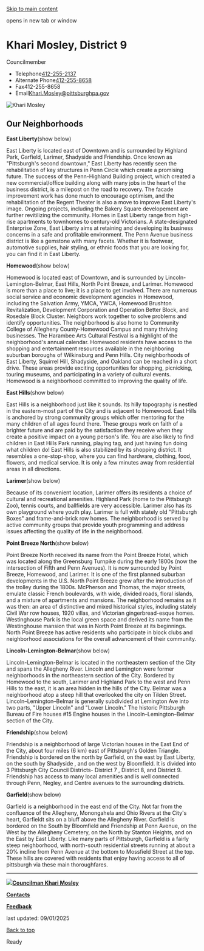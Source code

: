 [Skip to main content](https://www.pittsburghpa.gov/City-Government/City-Council/Districts/Khari-Mosley-District-9#main-content)

opens in new tab or window

# Khari Mosley, District 9

Councilmember

- Telephone[412-255-2137](tel:4122552137)
- Alternate Phone[412-255-8658](tel:4122558658)
- Fax412-255-8658
- Email[Khari.Mosley@pittsburghpa.gov](mailto:Khari.Mosley@pittsburghpa.gov "Compose an email to Khari.Mosley@pittsburghpa.gov")

![Khari Mosley](https://www.pittsburghpa.gov/files/assets/city/v/1/city-council/images/23733_mosley-squared.jpg?dimension=pageimage&w=480)

## Our Neighborhoods

**East Liberty**(show below)

East Liberty is located east of Downtown and is surrounded by Highland Park, Garfield, Larimer, Shadyside and Friendship. Once known as "Pittsburgh's second downtown," East Liberty has recently seen the rehabilitation of key structures in Penn Circle which create a promising future. The success of the Penn-Highland Building project, which created a new commercial/office building along with many jobs in the heart of the business district, is a milepost on the road to recovery. The facade improvement work has done much to encourage optimism, and the rehabilitation of the Regent Theater is also a move to improve East Liberty's image. Ongoing projects, including the Bakery Square developement are further revitilizing the community. Homes in East Liberty range from high-rise apartments to townhomes to century-old Victorians. A state-designated Enterprise Zone, East Liberty aims at retaining and developing its business concerns in a safe and profitable environment. The Penn Avenue business district is like a gemstone with many facets. Whether it is footwear, automotive supplies, hair styling, or ethnic foods that you are looking for, you can find it in East Liberty.

**Homewood**(show below)

Homewood is located east of Downtown, and is surrounded by Lincoln-Lemington-Belmar, East Hills, North Point Breeze, and Larimer. Homewood is more than a place to live; it is a place to get involved. There are numerous social service and economic development agencies in Homewood, including the Salvation Army, YMCA, YWCA, Homewood Brushton Revitalization, Development Corporation and Operation Better Block, and Rosedale Block Cluster. Neighbors work together to solve problems and identify opportunities. The neighborhood is also home to Community College of Allegheny County-Homewood Campus and many thriving businesses. The Harambee Arts Cultural Festival is a highlight of the neighborhood's annual calendar. Homewood residents have access to the shopping and entertainment resources available in the neighboring suburban boroughs of Wilkinsburg and Penn Hills. City neighborhoods of East Liberty, Squirrel Hill, Shadyside, and Oakland can be reached in a short drive. These areas provide exciting opportunities for shopping, picnicking, touring museums, and participating in a variety of cultural events. Homewood is a neighborhood committed to improving the quality of life.

**East Hills**(show below)

East Hills is a neighborhood just like it sounds. Its hilly topography is nestled in the eastern-most part of the City and is adjacent to Homewood. East Hills is anchored by strong community groups which offer mentoring for the many children of all ages found there. These groups work on faith of a brighter future and are paid by the satisfaction they receive when they create a positive impact on a young person's life. You are also likely to find children in East Hills Park running, playing tag, and just having fun doing what children do! East Hills is also stabilized by its shopping district. It resembles a one-stop-shop, where you can find hardware, clothing, food, flowers, and medical service. It is only a few minutes away from residential areas in all directions.

**Larimer**(show below)

Because of its convenient location, Larimer offers its residents a choice of cultural and recreational amenities. Highland Park (home to the Pittsburgh Zoo), tennis courts, and ballfields are very accessible. Larimer also has its own playground where youth play. Larimer is full with stately old "Pittsburgh Boxes" and frame-and-brick row homes. The neighborhood is served by active community groups that provide youth programming and address issues affecting the quality of life in the neighborhood.

**Point Breeze North**(show below)

Point Breeze North received its name from the Point Breeze Hotel, which was located along the Greensburg Turnpike during the early 1800s (now the intersection of Fifth and Penn Avenues). It is now surrounded by Point Breeze, Homewood, and Larimer. It is one of the first planned suburban developments in the U.S. North Point Breeze grew after the introduction of the trolley during the 1800s. McPherson and Thomas, the major streets, emulate classic French boulevards, with wide, divided roads, floral islands, and a mixture of apartments and mansions. The neighborhood remains as it was then: an area of distinctive and mixed historical styles, including stately Civil War row houses, 1920 villas, and Victorian gingerbread-esque homes. Westinghouse Park is the local green space and derived its name from the Westinghouse mansion that was in North Point Breeze at its beginnings. North Point Breeze has active residents who participate in block clubs and neighborhood associations for the overall advancement of their community.

**Lincoln-Lemington-Belmar**(show below)

Lincoln-Lemington-Belmar is located in the northeastern section of the City and spans the Allegheny River. Lincoln and Lemington were former neighborhoods in the northeastern section of the City. Bordered by Homewood to the south, Larimer and Highland Park to the west and Penn Hills to the east, it is an area hidden in the hills of the City. Belmar was a neighborhood atop a steep hill that overlooked the city on Tilden Street. Lincoln–Lemington–Belmar is generally subdivided at Lemington Ave into two parts, "Upper Lincoln" and "Lower Lincoln." The historic Pittsburgh Bureau of Fire houses #15 Engine houses in the Lincoln–Lemington–Belmar section of the City.

**Friendship**(show below)

Friendship is a neighborhood of large Victorian houses in the East End of the City, about four miles (6 km) east of Pittsburgh's Golden Triangle. Friendship is bordered on the north by Garfield, on the east by East Liberty, on the south by Shadyside , and on the west by Bloomfield. It is divided into 3 Pittsburgh City Council Districts- District 7 , District 8, and District 9. Friendship has access to many local amenities and is well connected through Penn, Negley, and Centre avenues to the surrounding districts.

**Garfield**(show below)

Garfield is a neighborhood in the east end of the City. Not far from the confluence of the Allegheny, Monongahela and Ohio Rivers at the City's heart, Garfieldt sits on a bluff above the Allegheny River. Garfield is bordered on the South by Bloomfield and Friendship at Penn Avenue, on the West by the Allegheny Cemetery, on the North by Stanton Heights, and on the East by East Liberty. Like many parts of Pittsburgh, Garfield is a fairly steep neighborhood, with north-south residential streets running at about a 20% incline from Penn Avenue at the bottom to Mossfield Street at the top. These hills are covered with residents that enjoy having access to all of pittsburgh via these main thoroughfares.

* * *

[![](https://www.pittsburghpa.gov/files/assets/city/v/3/city-council/images/23733_mosley.jpg?dimension=largethumbnail&w=480&h=316)**Councilman Khari Mosley**](https://www.pittsburghpa.gov/City-Government/City-Council/Districts/Khari-Mosley-District-9/Councilman-Khari-Mosley)

[**Contacts**](https://www.pittsburghpa.gov/City-Government/City-Council/Districts/Khari-Mosley-District-9/Contacts)

[**Feedback**](https://www.pittsburghpa.gov/City-Government/City-Council/Districts/Khari-Mosley-District-9/Feedback)

last updated: 09/01/2025

[Back to top](https://www.pittsburghpa.gov/City-Government/City-Council/Districts/Khari-Mosley-District-9#body-top)

Ready
